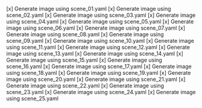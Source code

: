 [x] Generate image using scene_01.yaml
[x] Generate image using scene_02.yaml
[x] Generate image using scene_03.yaml
[x] Generate image using scene_04.yaml
[x] Generate image using scene_05.yaml
[x] Generate image using scene_06.yaml
[x] Generate image using scene_07.yaml
[x] Generate image using scene_08.yaml
[x] Generate image using scene_09.yaml
[x] Generate image using scene_10.yaml
[x] Generate image using scene_11.yaml
[x] Generate image using scene_12.yaml
[x] Generate image using scene_13.yaml
[x] Generate image using scene_14.yaml
[x] Generate image using scene_15.yaml
[x] Generate image using scene_16.yaml
[x] Generate image using scene_17.yaml
[x] Generate image using scene_18.yaml
[x] Generate image using scene_19.yaml
[x] Generate image using scene_20.yaml
[x] Generate image using scene_21.yaml
[x] Generate image using scene_22.yaml
[x] Generate image using scene_23.yaml
[x] Generate image using scene_24.yaml
[x] Generate image using scene_25.yaml